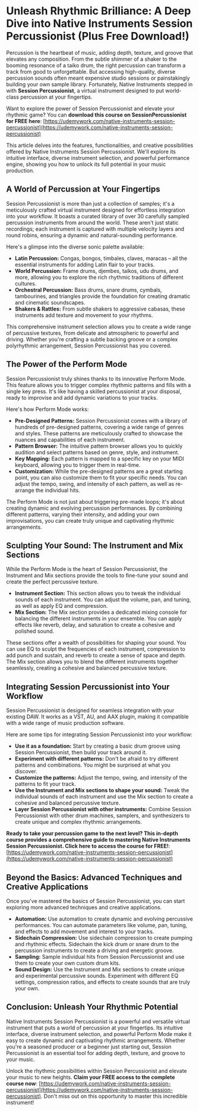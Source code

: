 # Unleash Rhythmic Brilliance: A Deep Dive into Native Instruments Session Percussionist (Plus Free Download!)

Percussion is the heartbeat of music, adding depth, texture, and groove that elevates any composition. From the subtle shimmer of a shaker to the booming resonance of a taiko drum, the right percussion can transform a track from good to unforgettable. But accessing high-quality, diverse percussion sounds often meant expensive studio sessions or painstakingly building your own sample library. Fortunately, Native Instruments stepped in with **Session Percussionist**, a virtual instrument designed to put world-class percussion at your fingertips.

Want to explore the power of Session Percussionist and elevate your rhythmic game? You can **download this course on SessionPercussionist for FREE here**: [https://udemywork.com/native-instruments-session-percussionist](https://udemywork.com/native-instruments-session-percussionist)

This article delves into the features, functionalities, and creative possibilities offered by Native Instruments Session Percussionist. We'll explore its intuitive interface, diverse instrument selection, and powerful performance engine, showing you how to unlock its full potential in your music production.
## A World of Percussion at Your Fingertips

Session Percussionist is more than just a collection of samples; it's a meticulously crafted virtual instrument designed for effortless integration into your workflow. It boasts a curated library of over 30 carefully sampled percussion instruments from around the world. These aren't just static recordings; each instrument is captured with multiple velocity layers and round robins, ensuring a dynamic and natural-sounding performance.

Here's a glimpse into the diverse sonic palette available:

*   **Latin Percussion:** Congas, bongos, timbales, claves, maracas – all the essential instruments for adding Latin flair to your tracks.
*   **World Percussion:** Frame drums, djembes, taikos, udu drums, and more, allowing you to explore the rich rhythmic traditions of different cultures.
*   **Orchestral Percussion:** Bass drums, snare drums, cymbals, tambourines, and triangles provide the foundation for creating dramatic and cinematic soundscapes.
*   **Shakers & Rattles:** From subtle shakers to aggressive cabasas, these instruments add texture and movement to your rhythms.

This comprehensive instrument selection allows you to create a wide range of percussive textures, from delicate and atmospheric to powerful and driving. Whether you're crafting a subtle backing groove or a complex polyrhythmic arrangement, Session Percussionist has you covered.

## The Power of the Perform Mode

Session Percussionist truly shines thanks to its innovative Perform Mode. This feature allows you to trigger complex rhythmic patterns and fills with a single key press. It's like having a skilled percussionist at your disposal, ready to improvise and add dynamic variations to your tracks.

Here's how Perform Mode works:

*   **Pre-Designed Patterns:** Session Percussionist comes with a library of hundreds of pre-designed patterns, covering a wide range of genres and styles. These patterns are meticulously crafted to showcase the nuances and capabilities of each instrument.
*   **Pattern Browser:** The intuitive pattern browser allows you to quickly audition and select patterns based on genre, style, and instrument.
*   **Key Mapping:** Each pattern is mapped to a specific key on your MIDI keyboard, allowing you to trigger them in real-time.
*   **Customization:** While the pre-designed patterns are a great starting point, you can also customize them to fit your specific needs. You can adjust the tempo, swing, and intensity of each pattern, as well as re-arrange the individual hits.

The Perform Mode is not just about triggering pre-made loops; it's about creating dynamic and evolving percussion performances. By combining different patterns, varying their intensity, and adding your own improvisations, you can create truly unique and captivating rhythmic arrangements.

## Sculpting Your Sound: The Instrument and Mix Sections

While the Perform Mode is the heart of Session Percussionist, the Instrument and Mix sections provide the tools to fine-tune your sound and create the perfect percussive texture.

*   **Instrument Section:** This section allows you to tweak the individual sounds of each instrument. You can adjust the volume, pan, and tuning, as well as apply EQ and compression.
*   **Mix Section:** The Mix section provides a dedicated mixing console for balancing the different instruments in your ensemble. You can apply effects like reverb, delay, and saturation to create a cohesive and polished sound.

These sections offer a wealth of possibilities for shaping your sound. You can use EQ to sculpt the frequencies of each instrument, compression to add punch and sustain, and reverb to create a sense of space and depth. The Mix section allows you to blend the different instruments together seamlessly, creating a cohesive and balanced percussive texture.

## Integrating Session Percussionist into Your Workflow

Session Percussionist is designed for seamless integration with your existing DAW. It works as a VST, AU, and AAX plugin, making it compatible with a wide range of music production software.

Here are some tips for integrating Session Percussionist into your workflow:

*   **Use it as a foundation:** Start by creating a basic drum groove using Session Percussionist, then build your track around it.
*   **Experiment with different patterns:** Don't be afraid to try different patterns and combinations. You might be surprised at what you discover.
*   **Customize the patterns:** Adjust the tempo, swing, and intensity of the patterns to fit your track.
*   **Use the Instrument and Mix sections to shape your sound:** Tweak the individual sounds of each instrument and use the Mix section to create a cohesive and balanced percussive texture.
*   **Layer Session Percussionist with other instruments:** Combine Session Percussionist with other drum machines, samplers, and synthesizers to create unique and complex rhythmic arrangements.

**Ready to take your percussion game to the next level? This in-depth course provides a comprehensive guide to mastering Native Instruments Session Percussionist. Click here to access the course for FREE!**: [https://udemywork.com/native-instruments-session-percussionist](https://udemywork.com/native-instruments-session-percussionist)

## Beyond the Basics: Advanced Techniques and Creative Applications

Once you've mastered the basics of Session Percussionist, you can start exploring more advanced techniques and creative applications.

*   **Automation:** Use automation to create dynamic and evolving percussive performances. You can automate parameters like volume, pan, tuning, and effects to add movement and interest to your tracks.
*   **Sidechain Compression:** Use sidechain compression to create pumping and rhythmic effects. Sidechain the kick drum or snare drum to the percussion instruments to create a driving and energetic groove.
*   **Sampling:** Sample individual hits from Session Percussionist and use them to create your own custom drum kits.
*   **Sound Design:** Use the Instrument and Mix sections to create unique and experimental percussive sounds. Experiment with different EQ settings, compression ratios, and effects to create sounds that are truly your own.

## Conclusion: Unleash Your Rhythmic Potential

Native Instruments Session Percussionist is a powerful and versatile virtual instrument that puts a world of percussion at your fingertips. Its intuitive interface, diverse instrument selection, and powerful Perform Mode make it easy to create dynamic and captivating rhythmic arrangements. Whether you're a seasoned producer or a beginner just starting out, Session Percussionist is an essential tool for adding depth, texture, and groove to your music.

Unlock the rhythmic possibilities within Session Percussionist and elevate your music to new heights. **Claim your FREE access to the complete course now**: [https://udemywork.com/native-instruments-session-percussionist](https://udemywork.com/native-instruments-session-percussionist). Don't miss out on this opportunity to master this incredible instrument!
